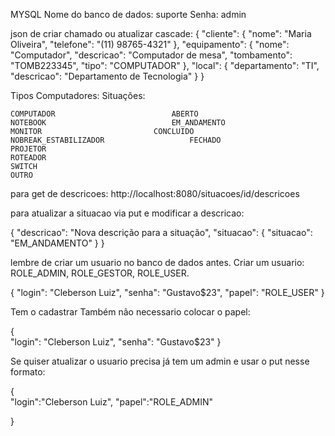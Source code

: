 MYSQL
Nome do banco de dados: suporte
Senha: admin


json de criar chamado ou atualizar cascade:
{
  "cliente": {
    "nome": "Maria Oliveira",
    "telefone": "(11) 98765-4321"
  },
  "equipamento": {
    "nome": "Computador",
    "descricao": "Computador de mesa",
    "tombamento": "TOMB223345",
    "tipo": "COMPUTADOR"
  },
  "local": {
    "departamento": "TI",
    "descricao": "Departamento de Tecnologia"
  }
}







Tipos Computadores:							Situações:
								
    COMPUTADOR							ABERTO	    
    NOTEBOOK							EM_ANDAMENTO
    MONITOR							CONCLUIDO
    NOBREAK_ESTABILIZADOR					FECHADO
    PROJETOR
    ROTEADOR
    SWITCH
    OUTRO





para get de descricoes:
http://localhost:8080/situacoes/id/descricoes




para atualizar a situacao via put e modificar a descricao:

{
  "descricao": "Nova descrição para a situação",
  "situacao": {
    "situacao": "EM_ANDAMENTO"
  }
}



lembre de criar um usuario no banco de dados antes.
Criar um usuario: ROLE_ADMIN, ROLE_GESTOR, ROLE_USER.

{
  "login": "Cleberson Luiz",
  "senha": "Gustavo$23",
  "papel": "ROLE_USER"
}

Tem o cadastrar Também não necessario colocar o papel:

{  
  "login": "Cleberson Luiz",
  "senha": "Gustavo$23"
}

Se quiser atualizar o usuario precisa já tem um  admin e usar o put nesse formato:

{  
   "login":"Cleberson Luiz",
   "papel":"ROLE_ADMIN"

}



